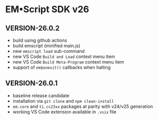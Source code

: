 # EM&bull;Script SDK v26

## VERSION-26.0.2
* build using github actions
* build emscript (minified main.js)
* new `emscript load` sub-command
* new VS Code `Build and Load` context menu item
* new VS Code `Build Meta-Program` context menu item
* support of `em$onexit()` callbacks when halting

## VERSION-26.0.1

* baseline release candidate
* installation via `git clone` and `npm clean-install`
* `em.core` and `ti.cc23xx` packages at parity with v24/v25 generation
* working VS Code extension available in `.vsix` file
